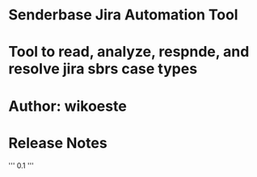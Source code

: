 # Senderbase Jira Automation Tool
# Tool to read, analyze, respnde, and resolve jira sbrs case types
# Author: wikoeste

# Release Notes

'''
0.1
'''